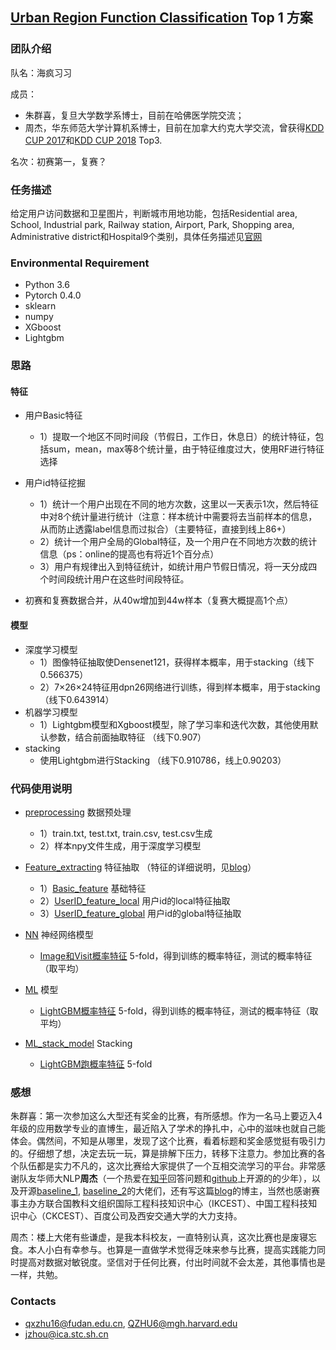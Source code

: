 ## **[Urban Region Function Classification](https://dianshi.baidu.com/competition/30/rank) Top 1 方案**

### 团队介绍

队名：海疯习习

成员：
- 朱群喜，复旦大学数学系博士，目前在哈佛医学院交流；
- 周杰，华东师范大学计算机系博士，目前在加拿大约克大学交流，曾获得[KDD CUP 2017](https://github.com/12190143/Black-Swan)和[KDD CUP 2018](https://github.com/12190143/KDD_CUP_2018) Top3.

名次：初赛第一，复赛？

### 任务描述
给定用户访问数据和卫星图片，判断城市用地功能，包括Residential area, School, Industrial park, Railway station, Airport, Park, Shopping area, Administrative district和Hospital9个类别，具体任务描述见[官网](https://dianshi.baidu.com/competition/30/question) 

### Environmental Requirement
- Python 3.6
- Pytorch 0.4.0
- sklearn
- numpy
- XGboost
- Lightgbm

### 思路
#### 特征

- 用户Basic特征
  - 1）提取一个地区不同时间段（节假日，工作日，休息日）的统计特征，包括sum，mean，max等8个统计量，由于特征维度过大，使用RF进行特征选择

- 用户id特征挖掘

  - 1）统计一个用户出现在不同的地方次数，这里以一天表示1次，然后特征中对8个统计量进行统计（注意：样本统计中需要将去当前样本的信息，从而防止透露label信息而过拟合）（主要特征，直接到线上86+）
  - 2）统计一个用户全局的Global特征，及一个用户在不同地方次数的统计信息（ps：online的提高也有将近1个百分点）
  - 3）用户有规律出入到特征统计，如统计用户节假日情况，将一天分成四个时间段统计用户在这些时间段特征。

- 初赛和复赛数据合并，从40w增加到44w样本（复赛大概提高1个点）

#### 模型
- 深度学习模型
   - 1）图像特征抽取使Densenet121，获得样本概率，用于stacking（线下0.566375）
   - 2）7×26×24特征用dpn26网络进行训练，得到样本概率，用于stacking（线下0.643914）
- 机器学习模型
   - 1）Lightgbm模型和Xgboost模型，除了学习率和迭代次数，其他使用默认参数，结合前面抽取特征 （线下0.907）
- stacking
   - 使用Lightgbm进行Stacking （线下0.910786，线上0.90203）
   
### 代码使用说明
- [preprocessing](https://github.com/zhuqunxi/Urban-Region-Function-Classification-/tree/master/data_processing) 数据预处理
	- 1）train.txt, test.txt, train.csv, test.csv生成
	- 2）样本npy文件生成，用于深度学习模型
- [Feature_extracting](https://github.com/zhuqunxi/Urban-Region-Function-Classification-/tree/master/Feature_extracting) 特征抽取 （特征的详细说明，见[blog](https://www.cnblogs.com/skykill/p/11273640.html)）
	- 1）[Basic_feature](https://github.com/zhuqunxi/Urban-Region-Function-Classification/tree/master/Feature_extracting/Basic_feature) 基础特征
	- 2）[UserID_feature_local](https://github.com/zhuqunxi/Urban-Region-Function-Classification/tree/master/Feature_extracting/UserID_feature_local) 用户id的local特征抽取
	- 3）[UserID_feature_global](https://github.com/zhuqunxi/Urban-Region-Function-Classification/tree/master/Feature_extracting/UserID_feature_global) 用户id的global特征抽取
	
- [NN](https://github.com/zhuqunxi/Urban-Region-Function-Classification-/tree/master/CNN) 神经网络模型
	- [Image和Visit概率特征](https://github.com/zhuqunxi/Urban-Region-Function-Classification/tree/master/CNN) 5-fold，得到训练的概率特征，测试的概率特征（取平均）
- [ML](https://github.com/zhuqunxi/Urban-Region-Function-Classification-/tree/master/ML) 模型
	- [LightGBM概率特征](https://github.com/zhuqunxi/Urban-Region-Function-Classification/tree/master/ML) 5-fold，得到训练的概率特征，测试的概率特征（取平均）
- [ML_stack_model](https://github.com/zhuqunxi/Urban-Region-Function-Classification-/tree/master/ML_stack_model) Stacking
	- [LightGBM跑概率特征](https://github.com/zhuqunxi/Urban-Region-Function-Classification-/tree/master/ML_stack_model) 5-fold


### 感想
朱群喜：第一次参加这么大型还有奖金的比赛，有所感想。作为一名马上要迈入4年级的应用数学专业的直博生，最近陷入了学术的挣扎中，心中的滋味也就自己能体会。偶然间，不知是从哪里，发现了这个比赛，看着标题和奖金感觉挺有吸引力的。仔细想了想，决定去玩一玩，算是排解下压力，转移下注意力。参加比赛的各个队伍都是实力不凡的，这次比赛给大家提供了一个互相交流学习的平台。非常感谢队友华师大NLP**周杰**（一个热爱在[知乎](https://www.zhihu.com/people/zhou-jie-77-75/activities)回答问题和[github](https://github.com/12190143)上开源的的少年），以及开源[baseline_1](https://github.com/czczup/UrbanRegionFunctionClassification), [baseline_2](https://github.com/ABadCandy/BaiDuBigData19-URFC)的大佬们，还有写这篇[blog](https://blog.csdn.net/qq_34919792/article/details/93976813)的博主，当然也感谢赛事主办方联合国教科文组织国际工程科技知识中心（IKCEST）、中国工程科技知识中心（CKCEST）、百度公司及西安交通大学的大力支持。

周杰：楼上大佬有些谦虚，是我本科校友，一直特别认真，这次比赛也是废寝忘食。本人小白有幸参与。也算是一直做学术觉得乏味来参与比赛，提高实践能力同时提高对数据对敏锐度。坚信对于任何比赛，付出时间就不会太差，其他事情也是一样，共勉。

### Contacts
- qxzhu16@fudan.edu.cn, QZHU6@mgh.harvard.edu
- jzhou@ica.stc.sh.cn
